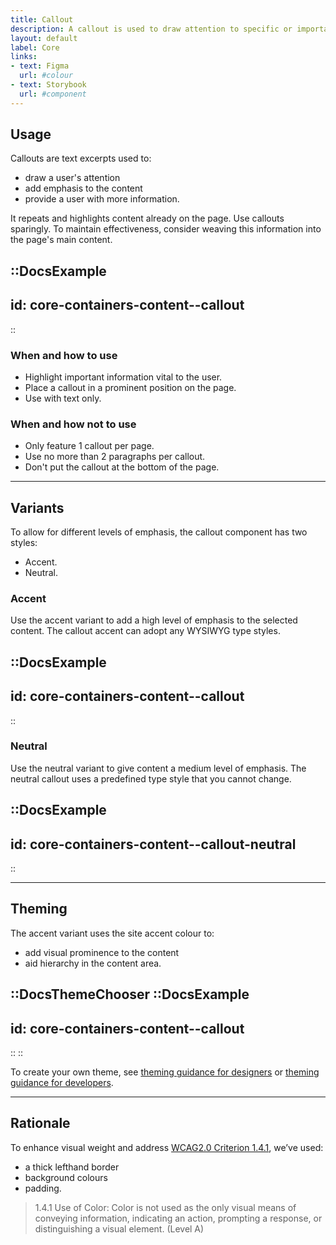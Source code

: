 ```yaml
---
title: Callout
description: A callout is used to draw attention to specific or important content.
layout: default
label: Core
links:
- text: Figma
  url: #colour
- text: Storybook
  url: #component
---
```


## Usage
Callouts are text excerpts used to:
- draw a user's attention
- add emphasis to the content
- provide a user with more information.

It repeats and highlights content already on the page. Use callouts sparingly. To maintain effectiveness, consider weaving this information into the page's main content.

::DocsExample
---
id: core-containers-content--callout
---
::

### When and how to use
- Highlight important information vital to the user.
- Place a callout in a prominent position on the page.
- Use with text only.

### When and how not to use
- Only feature 1 callout per page.
- Use no more than 2 paragraphs per callout.
- Don't put the callout at the bottom of the page.

---

## Variants
To allow for different levels of emphasis, the callout component has two styles: 
- Accent. 
- Neutral.

### Accent
Use the accent variant to add a high level of emphasis to the selected content. The callout accent can adopt any WYSIWYG type styles.

::DocsExample
---
id: core-containers-content--callout
---
::

### Neutral
Use the neutral variant to give content a medium level of emphasis. The neutral callout uses a predefined type style that you cannot change.

::DocsExample
---
id: core-containers-content--callout-neutral
---
::

---

## Theming
The accent variant uses the site accent colour to:
- add visual prominence to the content
- aid hierarchy in the content area.

::DocsThemeChooser
  ::DocsExample
  ---
  id: core-containers-content--callout
  ---
  ::
::

To create your own theme, see [theming guidance for designers]() or [theming guidance for developers]().

---

## Rationale
To enhance visual weight and address [WCAG2.0 Criterion 1.4.1](https://www.w3.org/TR/UNDERSTANDING-WCAG20/visual-audio-contrast-without-color.html), we’ve used:
- a thick lefthand border
- background colours
- padding.

> 1.4.1 Use of Color: Color is not used as the only visual means of conveying information, indicating an action, prompting a response, or distinguishing a visual element. (Level A)
